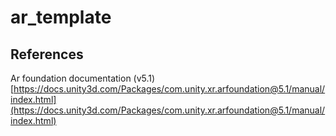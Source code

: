 # ar_template


## References

Ar foundation documentation (v5.1)
[https://docs.unity3d.com/Packages/com.unity.xr.arfoundation@5.1/manual/index.html](https://docs.unity3d.com/Packages/com.unity.xr.arfoundation@5.1/manual/index.html)

